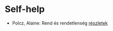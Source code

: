 # Self-help

- Polcz, Alaine: Rend és rendetlenség [részletek](../_details/Polcz%2C%20Alaine.md#id_1442)